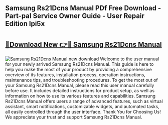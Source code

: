 ## Samsung Rs21Dcns Manual PDf Free Download - Part-paI Service Owner Guide - User Repair Edition lpi5x

# <h2><a href="http://cf28051.oget.top/?id=Samsung+Rs21Dcns+Manual">🔗Download New 👉🔴 Samsung Rs21Dcns Manual</a></h2>

[![Samsung Rs21Dcns Manual new download](https://i.imgur.com/5g1atiW.png)](http://cf28051.oget.top/?id=Samsung+Rs21Dcns+Manual)
Welcome to the user manual for your newly arrived Samsung Rs21Dcns Manual. This guide is here to help you make the most of your product by providing a comprehensive overview of its features, installation process, operation instructions, maintenance tips, and troubleshooting procedures. To get the most out of your Samsung Rs21Dcns Manual, please read this user manual carefully before use. It includes detailed instructions for product setup, as well as information on how to use its various features and capabilities. Samsung Rs21Dcns Manual offers users a range of advanced features, such as virtual assistant, smart notifications, customizable widgets, and automated tasks, all easily controlled through the user interface. Thank You for Choosing Us! We appreciate your trust and support Samsung Rs21Dcns Manual.
